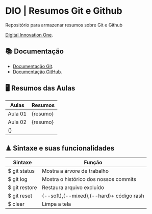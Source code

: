 # DIO | Resumos Git e Github

Repositório para armazenar resumos sobre Git e Github

[Digital Innovation One](https://www.dio.me/).

## 📚 Documentação
- [Documentação Git](https://git-scm.com/doc).
- [Documentação GitHub](https://docs.githubs.com/).

## 🖥 Resumos das Aulas

| Aulas | Resumos |
|-------|---------|
| Aula 01 | {resumo}
| Aula 02 | {resumo}
() |

## ♟ Sintaxe e suas funcionalidades

| Sintaxe      | Função |
|--------------|--------|
|$ git status  | Mostra a árvore de trabalho|
|$ git log     | Mostra o histórico dos nossos commits|
|$ git restore | Restaura arquivo excluído|
|$ git reset | (--soft),(--mixed),(--hard)+ código rash |
|$ clear  | Limpa a tela|
